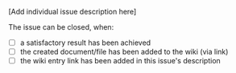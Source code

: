 [Add individual issue description here]

The issue can be closed, when:

* [ ]  a satisfactory result has been achieved
* [ ]  the created document/file has been added to the wiki (via link)
* [ ]  the wiki entry link has been added in this issue's description